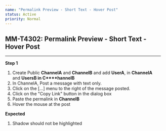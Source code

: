 ```yaml
---
name: "Permalink Preview - Short Text - Hover Post"
status: Active
priority: Normal
---
```


## MM-T4302: Permalink Preview - Short Text - Hover Post

---

**Step 1**

1. Create Public **ChannelA** and **ChannelB** and add **UserA**, in **ChannelA** and **UsersB in C****hannelB**
2. In ChannelA, Post a message with text only.
3. Click on the \[...] menu to the right of the message posted.
4. Click on the "Copy Link" button in the dialog box
5. Paste the permalink in **ChannelB**
6. Hover the mouse at the post

**Expected**

1. Shadow should not be highlighted
